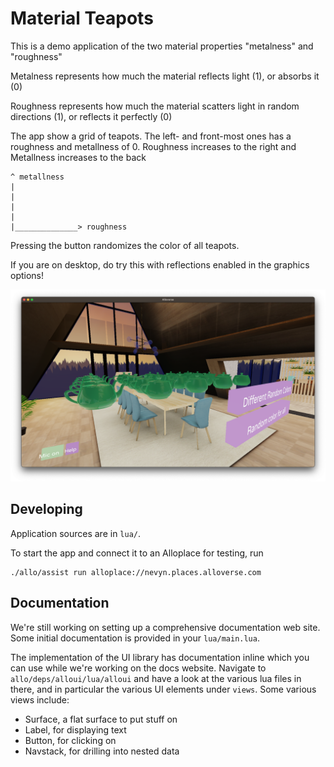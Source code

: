 # Material Teapots

This is a demo application of the two material properties "metalness" and "roughness"

Metalness represents how much the material reflects light (1), or absorbs it (0)

Roughness represents how much the material scatters light in random directions (1), or reflects it perfectly (0)

The app show a grid of teapots. The left- and front-most ones has a roughness and metallness of 0. 
Roughness increases to the right and Metallness increases to the back

```
^ metallness
|
|
|
|
|______________> roughness
```

Pressing the button randomizes the color of all teapots. 

If you are on desktop, do try this with reflections enabled in the graphics options!

![Screenshot](screenshot.png "Screenshot")

## Developing

Application sources are in `lua/`.

To start the app and connect it to an Alloplace for testing, run

```
./allo/assist run alloplace://nevyn.places.alloverse.com
```

## Documentation

We're still working on setting up a comprehensive documentation web site. Some initial documentation
is provided in your `lua/main.lua`.

The implementation of the UI library has documentation inline which you can use while we're
working on the docs website. Navigate to `allo/deps/alloui/lua/alloui` and have a look at the various
lua files in there, and in particular the various UI elements under `views`. Some various views include:

* Surface, a flat surface to put stuff on
* Label, for displaying text
* Button, for clicking on
* Navstack, for drilling into nested data
